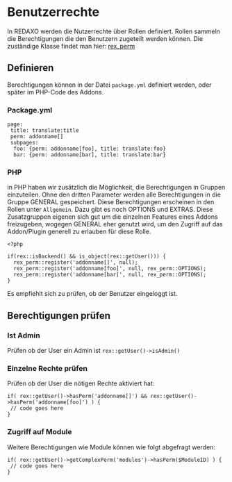 # Benutzerrechte

In REDAXO werden die Nutzerrechte über Rollen definiert. Rollen sammeln die Berechtigungen die den Benutzern zugeteilt werden können.  Die zuständige Klasse findet man hier: [rex_perm](http://www.redaxo.org/docs/master/class-rex_perm.html)

## Definieren

Berechtigungen können in der Datei `package.yml` definiert werden, oder später im PHP-Code des Addons.

### Package.yml

```
page:
 title: translate:title
 perm: addonname[]
 subpages:
  foo: {perm: addonname[foo], title: translate:foo}
  bar: {perm: addonname[bar], title: translate:bar}
```

### PHP

in PHP haben wir zusätzlich die Möglichkeit, die Berechtigungen in Gruppen einzuteilen. Ohne den dritten Parameter werden alle Berechtigungen in die Gruppe GENERAL gespeichert. Diese Berechtigungen erscheinen in den Rollen unter `Allgemein`. Dazu gibt es noch OPTIONS und EXTRAS. Diese Zusatzgruppen eigenen sich gut um die einzelnen Features eines Addons freizugeben, wogegen GENERAL eher genutzt wird, um den Zugriff auf das Addon/Plugin generell zu erlauben für diese Rolle.

```
<?php

if(rex::isBackend() && is_object(rex::getUser())) {
  rex_perm::register('addonname[]', null);
  rex_perm::register('addonname[foo]', null, rex_perm::OPTIONS);
  rex_perm::register('addonname[bar]', null, rex_perm::OPTIONS);
}
```

Es empfiehlt sich zu prüfen, ob der Benutzer eingeloggt ist.

## Berechtigungen prüfen

### Ist Admin

Prüfen ob der User ein Admin ist `rex::getUser()->isAdmin()`

### Einzelne Rechte prüfen

Prüfen ob der User die nötigen Rechte aktiviert hat:

```
if( rex::getUser()->hasPerm('addonname[]') && rex::getUser()->hasPerm('addonname[foo]') ) {
 // code goes here
}
```

### Zugriff auf Module

Weitere Berechtigungen wie Module können wie folgt abgefragt werden:

```
if( rex::getUser()->getComplexPerm('modules')->hasPerm($ModuleID) ) {
 // code goes here
}
```
